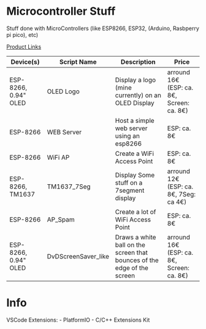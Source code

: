 # Microcontroller Stuff
Stuff done with MicroControllers (like ESP8266, ESP32, (Arduino, Rasbperry pi pico), etc)


[Product Links](https://github.com/TerrificTable/microcontroller_stuff/blob/main/Links.md)<br>



Device(s)                   | Script Name           | Description                                                               | Price
----------------------------|-----------------------|---------------------------------------------------------------------------|-------
ESP-8266, 0.94" OLED        | OLED Logo             | Display a logo (mine currently) on an OLED Display                        | arround 16€  (ESP: ca. 8€, Screen: ca. 8€)
ESP-8266                    | WEB Server            | Host a simple web server using an esp8266                                 | ESP: ca. 8€
ESP-8266                    | WiFi AP               | Create a WiFi Access Point                                                | ESP: ca. 8€
ESP-8266, TM1637            | TM1637_7Seg           | Display Some stuff on a 7segment display                                  | arround 12€  (ESP: ca. 8€, 7Seg: ca 4€)
ESP-8266                    | AP_Spam               | Create a lot of WiFi Access Point                                         | ESP: ca. 8€
ESP-8266, 0.94" OLED        | DvDScreenSaver_like   | Draws a white ball on the screen that bounces of the edge of the screen   | arround 16€  (ESP: ca. 8€, Screen: ca. 8€)

# Info
VSCode Extensions:
    - PlatformIO
    - C/C++ Extensions Kit
